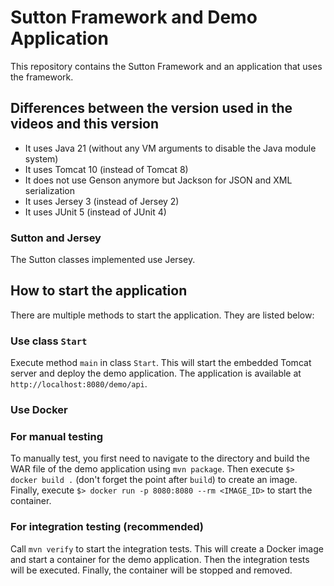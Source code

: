 # Sutton Framework and Demo Application

This repository contains the Sutton Framework and an application that uses the framework.

## Differences between the version used in the videos and this version

* It uses Java 21 (without any VM arguments to disable the Java module system)
* It uses Tomcat 10 (instead of Tomcat 8)
* It does not use Genson anymore but Jackson for JSON and XML serialization
* It uses Jersey 3 (instead of Jersey 2)
* It uses JUnit 5 (instead of JUnit 4)

### Sutton and Jersey

The Sutton classes implemented use Jersey.

## How to start the application

There are multiple methods to start the application. They are listed below:

### Use class `Start`

Execute method `main` in class `Start`. This will start the embedded Tomcat server and deploy the demo application. The application is available at `http://localhost:8080/demo/api`.

### Use Docker

### For manual testing 

To manually test, you first need to navigate to the directory and build the WAR file of the demo application using `mvn package`. Then execute `$> docker build .` (don't forget the point after `build`) to create an image. Finally, execute `$> docker run -p 8080:8080 --rm <IMAGE_ID>` to start the container.

### For integration testing (recommended)

Call `mvn verify` to start the integration tests. This will create a Docker image and start a container for the demo application. Then the integration tests will be executed. Finally, the container will be stopped and removed.

